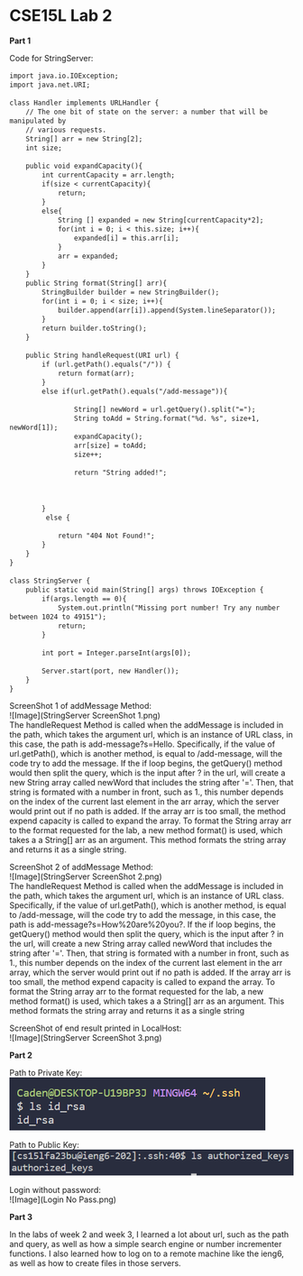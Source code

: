 # CSE15L Lab 2

**Part 1** <br>

Code for StringServer: <br>
```
import java.io.IOException;
import java.net.URI;

class Handler implements URLHandler {
    // The one bit of state on the server: a number that will be manipulated by
    // various requests.
    String[] arr = new String[2];
    int size;
    
    public void expandCapacity(){
        int currentCapacity = arr.length;
        if(size < currentCapacity){
            return;
        }
        else{
            String [] expanded = new String[currentCapacity*2];
            for(int i = 0; i < this.size; i++){
                expanded[i] = this.arr[i];
            }
            arr = expanded;
        }
    }
    public String format(String[] arr){
        StringBuilder builder = new StringBuilder();
        for(int i = 0; i < size; i++){
            builder.append(arr[i]).append(System.lineSeparator());
        }
        return builder.toString();
    }

    public String handleRequest(URI url) {
        if (url.getPath().equals("/")) {
            return format(arr);
        }
        else if(url.getPath().equals("/add-message")){
            
                String[] newWord = url.getQuery().split("=");
                String toAdd = String.format("%d. %s", size+1, newWord[1]);
                expandCapacity();
                arr[size] = toAdd;
                size++;

                return "String added!";
                
                

        }
         else {
            
            return "404 Not Found!";
        }
    }
}

class StringServer {
    public static void main(String[] args) throws IOException {
        if(args.length == 0){
            System.out.println("Missing port number! Try any number between 1024 to 49151");
            return;
        }

        int port = Integer.parseInt(args[0]);

        Server.start(port, new Handler());
    }
}
```
ScreenShot 1 of addMessage Method: <br>
![Image](StringServer ScreenShot 1.png) <br>
The handleRequest Method is called when the addMessage is included in the path, which takes the argument url, which is an instance of URL class, in this case, the path is add-message?s=Hello. Specifically, if the value of url.getPath(), which is another method, is equal to /add-message, will the code try to add the message. If the if loop begins, the getQuery() method would then split the query, which is the input after ? in the url, will create a new String array called newWord that includes the string after '='. Then, that string is formated with a number in front, such as 1., this number depends on the index of the current last element in the arr array, which the server would print out if no path is added. If the array arr is too small, the method expend capacity is called to expand the array. To format the String array arr to the format requested for the lab, a new method format() is used, which takes a a String[] arr as an argument. This method formats the string array and returns it as a single string. <br>

ScreenShot 2 of addMessage Method: <br>
![Image](StringServer ScreenShot 2.png) <br>
The handleRequest Method is called when the addMessage is included in the path, which takes the argument url, which is an instance of URL class. Specifically, if the value of url.getPath(), which is another method, is equal to /add-message, will the code try to add the message, in this case, the path is add-message?s=How%20are%20you?. If the if loop begins, the getQuery() method would then split the query, which is the input after ? in the url, will create a new String array called newWord that includes the string after '='. Then, that string is formated with a number in front, such as 1., this number depends on the index of the current last element in the arr array, which the server would print out if no path is added. If the array arr is too small, the method expend capacity is called to expand the array. To format the String array arr to the format requested for the lab, a new method format() is used, which takes a a String[] arr as an argument. This method formats the string array and returns it as a single string <br>

ScreenShot of end result printed in LocalHost: <br>
![Image](StringServer ScreenShot 3.png) <br>




**Part 2** <br>

Path to Private Key: <br>
![Image](Private_Key.png) <br>

Path to Public Key: <br>
![Image](Public_Key.png) <br>

Login without password: <br>
![Image](Login No Pass.png) <br>

**Part 3** <br>

In the labs of week 2 and week 3, I learned a lot about url, such as the path and query, as well as how a simple search engine or number incrementer functions. I also learned how to log on to a remote machine like the ieng6, as well as how to create files in those servers.
